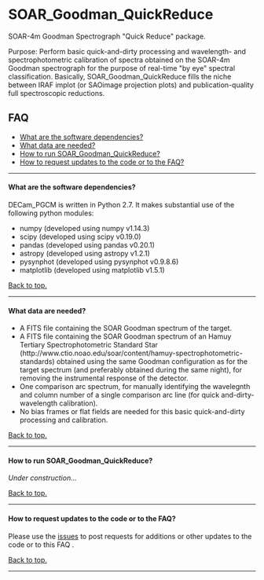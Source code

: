 # <a name="top"></a> SOAR_Goodman_QuickReduce
SOAR-4m Goodman Spectrograph "Quick Reduce" package.

Purpose: Perform basic quick-and-dirty processing and wavelength- and spectrophotometric calibration of spectra obtained on the SOAR-4m Goodman spectrograph for the purpose of real-time "by eye" spectral classification.  Basically, SOAR_Goodman_QuickReduce fills the niche between IRAF implot (or SAOimage projection plots) and publication-quality full spectroscopic reductions.

## FAQ

* [What are the software dependencies?](#dependencies)
* [What data are needed?](#data)
* [How to run SOAR_Goodman_QuickReduce?](#howtorun)
* [How to request updates to the code or to the FAQ?](#requests)

----------------------------------------------------------------------

#### <a name="dependencies"></a>What are the software dependencies?

DECam_PGCM is written in Python 2.7.  It makes substantial use of the following python modules:
<ul>
<li> numpy (developed using numpy v1.14.3)
<li> scipy (developed using scipy v0.19.0)
<li> pandas (developed using pandas v0.20.1)
<li> astropy (developed using astropy v1.2.1)
<li> pysynphot (developed using pysynphot v0.9.8.6)
<li> matplotlib (developed using matplotlib v1.5.1)
</ul>

[Back to top.](#top)

----------------------------------------------------------------------

#### <a name="data"></a>What data are needed?


<ul>
<li> A FITS file containing the SOAR Goodman spectrum of the target.
<li> A FITS file containing the SOAR Goodman spectrum of an Hamuy Tertiary Spectrophotometric Standard Star (http://www.ctio.noao.edu/soar/content/hamuy-spectrophotometric-standards) obtained using the same Goodman configuration as for the target spectrum (and preferably obtained during the same night), for removing the instrumental response of the detector.
<li> One comparison arc spectrum, for manually identifying the wavelegnth and column number of a single comparison arc line (for quick and-dirty-wavelength calibration).
<li> No bias frames or flat fields are needed for this basic quick-and-dirty processing and calibration.
</ul>

[Back to top.](#top)

----------------------------------------------------------------------

#### <a name="howtorun"></a>How to run SOAR_Goodman_QuickReduce?

*Under construction...*

[Back to top.](#top)

----------------------------------------------------------------------

#### <a name="requests"></a>How to request updates to the code or to the FAQ?

Please use the [issues](https://github.com/DouglasLeeTucker/SOAR_Goodman_QuickReduce/issues) to post requests for additions or other updates
to the code or to this FAQ .

[Back to top.](#top)

----------------------------------------------------------------------

